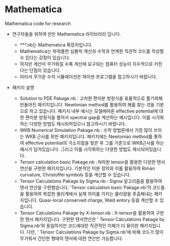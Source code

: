 # Mathematica
Mathematica code for research
- 연구자들을 위하여 만든 Mathematica 라이브러리 입니다.
  - \*\*\*.nb는 Mathematica 확장자입니다.
  - Mathematica는 파워풀한 심볼릭 계산과 수학과 연계한 직관적 코드를 작성할 수 있다는 강점이 있습니다.
  - 하지만 계산이 무거워질 수록 계산에 요구되는 컴퓨터 성능이 지수적으로 커진다는 단점이 있습니다.
  - 따라서 무거운 수치 시뮬레이션은 파이썬 프로그램을 참고하시기 바랍니다.

- 패키지 설명
  - Solution to PDE Pakage.nb : 고차원 편미분 방정식을 효율적으로 풀기위해 만들어진 패키지입니다. Newtonian method를 활용하여 해를 찾는 것을 기본으로 하고 있습니다. 패키지 내부 예시는 모델에따른 effective potential에 대한 편미분 방정식을 풀어서 spectral gap을 계산하는 예시입니다. 이를 시각화하는 다양한 방법도 제시되어있으니 참고하시기 바랍니다.
  - WKB Numerical Simulation Pakage.nb : 수학 방법론에서 가장 많이 쓰이는 WKB 근사를 위한 패키지입니다. 패키지에는 Newtonian method를 통하여 effective potential의 극소지점을 찾은 후 그를 기준으로 WKB근사를 하는 예시가 담겨있습니다. 그리고 이를 시각화하는 다양한 방법도 제시되어있습니다.
  - Tensor calculation basic Pakage.nb : N차원 tensor을 활용한 다양한 텐서 연산을 구현한 패키지입니다. 기본적인 미분 정의와 이를 활용하여 Riman curvature, Christoffel symbols 등을 계산할 수 있습니다.
  - Tensor Calculations Pakage by Sigma.nb : Sigma 알고리즘을 활용하여 텐서 연산을 구현했습니다. 'Tensor calculation basic Pakage.nb'의 코드들을 활용하여 복잡한 물리계에서 실제 의미를 가지는 물리량을 추출해내는 패키지입니다. Quasi-local conserved charge, Wald entory 등을 계산할 수 있습니다.
  - Tensor Calculations Pakage by X-tensor.nb : X-tensor을 활용하여 구현한 텐서 패키지입니다. 구현한 텐서연산은 ' Tensor Calculations Pakage by Sigma.nb'와 동일하지만 코드에대한 직관적인 이해가 더 용이한 패키지입니다. 다만, ' Tensor Calculations Pakage by Sigma.nb'에 비해 코드가 많이 무거워서 간단한 형태의 텐서에 대한 연산만 가능합니다.
